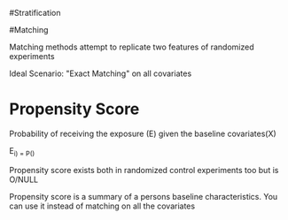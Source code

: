 #Stratification


#Matching

Matching methods attempt to replicate two features of randomized experiments

Ideal Scenario: "Exact Matching" on all covariates


# Propensity Score

Probability of receiving the exposure (E) given the baseline covariates(X)

E<sub>i</sbp>) = P()

Propensity score exists both in randomized control experiments too but is O/NULL

Propensity score is a summary of a persons baseline characteristics.
You can use it instead of matching on all the covariates
